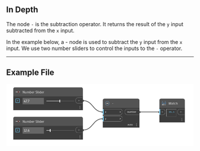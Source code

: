 ## In Depth
The node `-` is the subtraction operator. It returns the result of the `y` input subtracted from the `x` input. 

In the example below, a - node is used to subtract the `y` input from the `x` input. We use two number sliders to control the inputs to the `-` operator.
___
## Example File

![-](./-_img.jpg)